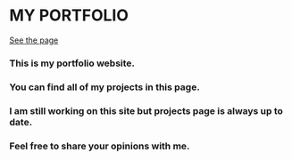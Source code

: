 # MY PORTFOLIO 

[See the page](https://emreozturanli.vercel.app/)

### This is my portfolio website.

### You can find all of my projects in this page.

### I am still working on this site but projects page is always up to date.

### Feel free to share your opinions with me. 